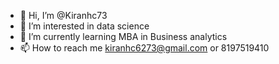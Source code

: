 - 👋 Hi, I’m @Kiranhc73
- 👀 I’m interested in data science
- 🌱 I’m currently learning MBA in Business analytics
- 📫 How to reach me kiranhc6273@gmail.com or 8197519410

<!---
Kiranhc73/Kiranhc73 is a ✨ special ✨ repository because its `README.md` (this file) appears on your GitHub profile.
You can click the Preview link to take a look at your changes.
--->
